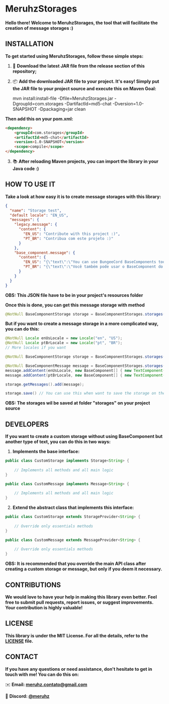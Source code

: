 # MeruhzStorages

**Hello there! Welcome to MeruhzStorages, the tool that will facilitate the creation of message storages :)**

## INSTALLATION

**To get started using MeruhzStorages, follow these simple steps:**

1. 🔗 **Download the latest JAR file from the release section of this repository;**
2. 📦 **Add the downloaded JAR file to your project. It's easy! Simply put the JAR file to your project source and execute this on Maven Goal:**


    mvn install:install-file -Dfile=MeruhzStorages.jar -DgroupId=com.storages -DartifactId=md5-chat -Dversion=1.0-SNAPSHOT -Dpackaging=jar clean

  **Then add this on your pom.xml:**
  
```html
<dependency>
    <groupId>com.storages</groupId>
    <artifactId>md5-chat</artifactId>
    <version>1.0-SNAPSHOT</version>
    <scope>compile</scope>
</dependency>
```

3. 📚 **After reloading Maven projects, you can import the library in your Java code :)**

## HOW TO USE IT

**Take a look at how easy it is to create message storages with this library:**

```json
{
  "name": "Storage test",
  "default locale": "EN_US",
  "messages": {
    "legacy.message": {
      "content": {
        "EN_US": "Contribute with this project :)",
        "PT_BR": "Contribua com este projeto :)"
      }
    },
    "base_component.message": {
      "content": {
        "EN_US": "{\"text\":\"You can use BungeeCord BaseComponents too :)\"}",
        "PT_BR": "{\"text\":\"Você também pode usar o BaseComponent do BungeeCord :)\"}"
      }
    }
  }
}
```

**OBS: This JSON file have to be in your project's resources folder**

**Once this is done, you can get this message storage with method**

```java
@NotNull BaseComponentStorage storage = BaseComponentStorages.storages().getBaseComponentStorageApi().getSerializer().deserialize(JsonConfiguration.getFromResources("resources_file_name.json"));
```

**But if you want to create a message storage in a more complicated way, you can do this:**

```java
@NotNull Locale enUsLocale = new Locale("en", "US");
@NotNull Locale ptBrLocale = new Locale("pt", "BR");
// More locales if you want

@NotNull BaseComponentStorage storage = BaseComponentStorages.storages().getBaseComponentStorageApi().createStorage("Storage test", enUsLocale);

@NotNull BaseComponentMessage message = BaseComponentStorages.storages().getBaseComponentStorageApi().createMessage(storage, "message.test");
message.addContent(enUsLocale, new BaseComponent[] { new TextComponent("Here is the message content") });
message.addContent(ptBrLocale, new BaseComponent[] { new TextComponent("Aqui é o conteúdo da mensagem") });

storage.getMessages().add(message);

storage.save() // You can use this when want to save the storage on the folder
```

**OBS: The storages wil be saved at folder "storages" on your project source**

## DEVELOPERS

**If you want to create a custom storage without using BaseComponent but another type of text, you can do this in two ways:**

1. **Implements the base interface:**

```java
public class CustomStorage implements Storage<String> {
    
    // Implements all methods and all main logic
}
```

```java
public class CustomMessage implements Message<String> {
    
    // Implements all methods and all main logic
}
```

2. **Extend the abstract class that implements this interface:**

```java
public class CustomStorage extends StorageProvider<String> {
    
    // Override only essentials methods
}
```

```java
public class CustomMessage extends MessageProvider<String> {
    
    // Override only essentials methods
}
```

**OBS: It is recommended that you override the main API class after creating a custom storage or message, but only if you deem it necessary.**

## CONTRIBUTIONS

**We would love to have your help in making this library even better. Feel free to submit pull requests, report issues, or suggest improvements. Your contribution is highly valuable!**

## LICENSE

**This library is under the MIT License. For all the details, refer to the [LICENSE](LICENSE) file.**

## CONTACT

**If you have any questions or need assistance, don't hesitate to get in touch with me! You can do this on:**

✉️ **Email: [meruhz.contato@gmail.com]()**

👤 **Discord: [@meruhz]()**